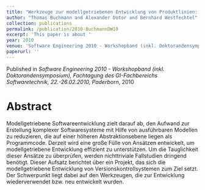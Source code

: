 ```yaml
---
title: "Werkzeuge zur modellgetriebenen Entwicklung von Produktlinien: Ein Erfahrungsbericht am Beispiel von Versionskontrollsystemen"
author: "Thomas Buchmann and Alexander Dotor and Bernhard Westfechtel"
collection: publications
permalink: /publication/2010-BuchmannDW10
excerpt: 'This paper is about '
year: 2010
venue: 'Software Engineering 2010 - Workshopband (inkl. Doktorandensymposium), Fachtagung des GI-Fachbereichs Softwaretechnik, 22.-26.02.2010, Paderborn'
paperurl: ''
---
```


Published in *Software Engineering 2010 - Workshopband (inkl. Doktorandensymposium), Fachtagung des GI-Fachbereichs Softwaretechnik, 22.-26.02.2010, Paderborn*, 2010

Abstract
=====

Modellgetriebene Softwareentwicklung zielt darauf ab, den Aufwand zur Erstellung komplexer Softwaresysteme mit Hilfe von ausführbaren Modellen zu reduzieren, die auf einer höheren Abstraktionsebene liegen als Programmcode. Derzeit wird eine große Fülle von Ansätzen entwickelt, um modellgetriebene Entwicklung effizient zu unterstützen. Um die Tauglichkeit dieser Ansätze zu überprüfen, werden nichttriviale Fallstudien dringend benötigt. Dieser Aufsatz berichtet über ein Projekt, das sich die modellgetriebene Entwicklung von Versionskontrollsystemen zum Ziel setzt. Der Schwerpunkt liegt dabei auf den Werkzeugen, die zur Entwicklung wiederverwendet bzw. neu entwickelt wurden.